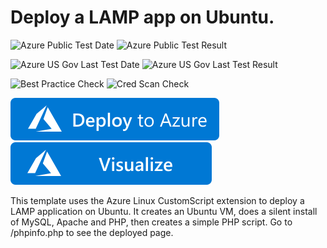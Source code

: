 # Deploy a LAMP app on Ubuntu.

![Azure Public Test Date](https://azurequickstartsservice.blob.core.windows.net/badges/lamp-app/PublicLastTestDate.svg)
![Azure Public Test Result](https://azurequickstartsservice.blob.core.windows.net/badges/lamp-app/PublicDeployment.svg)

![Azure US Gov Last Test Date](https://azurequickstartsservice.blob.core.windows.net/badges/lamp-app/FairfaxLastTestDate.svg)
![Azure US Gov Last Test Result](https://azurequickstartsservice.blob.core.windows.net/badges/lamp-app/FairfaxDeployment.svg)

![Best Practice Check](https://azurequickstartsservice.blob.core.windows.net/badges/lamp-app/BestPracticeResult.svg)
![Cred Scan Check](https://azurequickstartsservice.blob.core.windows.net/badges/lamp-app/CredScanResult.svg)

[![Deploy To Azure](https://raw.githubusercontent.com/Azure/azure-quickstart-templates/master/1-CONTRIBUTION-GUIDE/images/deploytoazure.svg?sanitize=true)]("https://portal.azure.com/#create/Microsoft.Template/uri/https%3A%2F%2Fraw.githubusercontent.com%2FAzure%2Fazure-quickstart-templates%2Fmaster%2Flamp-app%2Fazuredeploy.json")
[![Visualize](https://raw.githubusercontent.com/Azure/azure-quickstart-templates/master/1-CONTRIBUTION-GUIDE/images/visualizebutton.svg?sanitize=true)]("http://armviz.io/#/?load=https%3A%2F%2Fraw.githubusercontent.com%2FAzure%2Fazure-quickstart-templates%2Fmaster%2Flamp-app%2Fazuredeploy.json")

This template uses the Azure Linux CustomScript extension to deploy a LAMP
application on Ubuntu. It creates an Ubuntu VM, does a silent install of MySQL,
Apache and PHP, then creates a simple PHP script. Go to /phpinfo.php to see the
deployed page.
